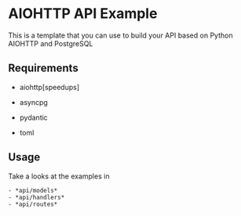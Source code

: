 AIOHTTP API Example
===================

This is a template that you can use to build your API based on Python AIOHTTP and PostgreSQL

## Requirements

- aiohttp[speedups]

- asyncpg

- pydantic

- toml

## Usage

Take a looks at the examples in

    - *api/models*
    - *api/handlers*
    - *api/routes*

